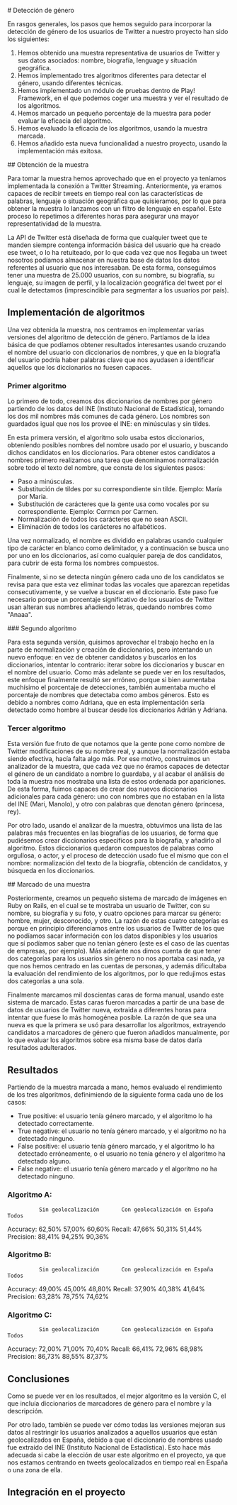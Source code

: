 # Detección de género

En rasgos generales, los pasos que hemos seguido para incorporar la detección de género de los usuarios de Twitter a nuestro proyecto han sido los siguientes:
  1. Hemos obtenido una muestra representativa de usuarios de Twitter y sus datos asociados: nombre, biografía, lenguage y situación geográfica.
2. Hemos implementado tres algoritmos diferentes para detectar el género, usando diferentes técnicas.
3. Hemos implementado un módulo de pruebas dentro de Play! Framework, en el que podemos coger una muestra y ver el resultado de los algoritmos.
4. Hemos marcado un pequeño porcentaje de la muestra para poder evaluar la eficacia del algoritmo.
5. Hemos evaluado la eficacia de los algoritmos, usando la muestra marcada.
6. Hemos añadido esta nueva funcionalidad a nuestro proyecto, usando la implementación más exitosa.


## Obtención de la muestra

Para tomar la muestra hemos aprovechado que en el proyecto ya teníamos implementada la conexión a Twitter Streaming. Anteriormente, ya eramos capaces de recibir tweets en tiempo real con las características de palabras, lenguaje o situación geográfica que quisieramos, por lo que para obtener la muestra lo lanzamos con un filtro de lenguaje en español. Este proceso lo repetimos a diferentes horas para asegurar una mayor representatividad de la muestra.

La API de Twitter está diseñada de forma que cualquier tweet que te manden siempre contenga información básica del usuario que ha creado ese tweet, o lo ha retuiteado, por lo que cada vez que nos llegaba un tweet nosotros podíamos almacenar en nuestra base de datos los datos referentes al usuario que nos interesaban. De esta forma, conseguimos tener una muestra de 25.000 usuarios, con su nombre, su biografía, su lenguaje, su imagen de perfil, y la localización geográfica del tweet por el cual le detectamos (imprescindible para segmentar a los usuarios por país).


## Implementación de algoritmos

Una vez obtenida la muestra, nos centramos en implementar varias versiones del algoritmo de detección de género. Partíamos de la idea básica de que podíamos obtener resultados interesantes usando cruzando el nombre del usuario con diccionarios de nombres, y que en la biografía del usuario podría haber palabras clave que nos ayudasen a identificar aquellos que los diccionarios no fuesen capaces.

### Primer algoritmo

Lo primero de todo, creamos dos diccionarios de nombres por género partiendo de los datos del INE (Instituto Nacional de Estadística), tomando los dos mil nombres más comunes de cada género. Los nombres son guardados igual que nos los provee el INE: en minúsculas y sin tildes.

En esta primera versión, el algoritmo solo usaba estos diccionarios, obteniendo posibles nombres del nombre usado por el usuario, y buscando dichos candidatos en los diccionarios. Para obtener estos candidatos a nombres primero realizamos una tarea que denominamos normalización sobre todo el texto del nombre, que consta de los siguientes pasos:
 * Paso a minúsculas.
* Substitución de tildes por su correspondiente sin tilde. Ejemplo: María por Maria.
* Substitución de carácteres que la gente usa como vocales por su correspondiente. Ejemplo: Cαrmεn por Carmen.
* Normalización de todos los carácteres que no sean ASCII.
* Eliminación de todos los carácteres no alfabéticos.

Una vez normalizado, el nombre es dividido en palabras usando cualquier tipo de carácter en blanco como delimitador, y a continuación se busca uno por uno en los diccionarios, así como cualquier pareja de dos candidatos, para cubrir de esta forma los nombres compuestos.

Finalmente, si no se detecta ningún género cada uno de los candidatos se revisa para que esta vez eliminar todas las vocales que aparezcan repetidas consecutivamente, y se vuelve a buscar en el diccionario. Este paso fue necesario porque un porcentaje significativo de los usuarios de Twitter usan alteran sus nombres añadiendo letras, quedando nombres como "Anaaa".

### Segundo algoritmo

Para esta segunda versión, quisimos aprovechar el trabajo hecho en la parte de normalización y creación de diccionarios, pero intentando un nuevo enfoque: en vez de obtener candidatos y buscarlos en los diccionarios, intentar lo contrario: iterar sobre los diccionarios y buscar en el nombre del usuario. Como más adelante se puede ver en los resultados, este enfoque finalmente resultó ser erróneo, porque si bien aumentaba muchísimo el porcentaje de detecciones, también aumentaba mucho el porcentaje de nombres que detectaba como ambos géneros. Esto es debido a nombres como Adriana, que en esta implementación sería detectado como hombre al buscar desde los diccionarios Adrián y Adriana.


### Tercer algoritmo

Esta versión fue fruto de que notamos que la gente pone como nombre de Twitter modificaciones de su nombre real, y aunque la normalización estaba siendo efectiva, hacía falta algo más. Por ese motivo, construimos un analizador de la muestra, que cada vez que no éramos capaces de detectar el género de un candidato a nombre lo guardaba, y al acabar el análisis de toda la muestra nos mostraba una lista de estos ordenada por apariciones. De esta forma, fuimos capaces de crear dos nuevos diccionarios adicionales para cada género: uno con nombres que no estaban en la lista del INE (Mari, Manolo), y otro con palabras que denotan género (princesa, rey).

Por otro lado, usando el analizar de la muestra, obtuvimos una lista de las palabras más frecuentes en las biografías de los usuarios, de forma que pudiésemos crear diccionarios específicos para la biografía, y añadirlo al algoritmo. Estos diccionarios quedaron compuestos de palabras como orgullosa, o actor, y el proceso de detección usado fue el mismo que con el nombre: normalización del texto de la biografía, obtención de candidatos, y búsqueda en los diccionarios.


## Marcado de una muestra

Posteriormente, creamos un pequeño sistema de marcado de imágenes en Ruby on Rails, en el cual se te mostraba un usuario de Twitter, con su nombre, su biografía y su foto, y cuatro opciones para marcar su género: hombre, mujer, desconocido, y otro. La razón de estas cuatro categorías es porque en principio diferenciamos entre los usuarios de Twitter de los que no podíamos sacar información con los datos disponibles y los usuarios que sí podíamos saber que no tenían género (este es el caso de las cuentas de empresas, por ejemplo). Más adelante nos dimos cuenta de que tener dos categorías para los usuarios sin género no nos aportaba casi nada, ya que nos hemos centrado en las cuentas de personas, y además dificultaba la evaluación del rendimiento de los algoritmos, por lo que redujimos estas dos categorías a una sola.

Finalmente marcamos mil doscientas caras de forma manual, usando este sistema de marcado. Estas caras fueron marcadas a partir de una base de datos de usuarios de Twitter nueva, extraida a diferentes horas para intentar que fuese lo más homogénea posible. La razón de que sea una nueva es que la primera se usó para desarrollar los algoritmos, extrayendo candidatos a marcadores de género que fueron añadidos manualmente, por lo que evaluar los algoritmos sobre esa misma base de datos daría resultados adulterados.


## Resultados

Partiendo de la muestra marcada a mano, hemos evaluado el rendimiento de los tres algoritmos, definimiendo de la siguiente forma cada uno de los casos:
 * True positive: el usuario tenía género marcado, y el algoritmo lo ha detectado correctamente.
 * True negative: el usuario no tenía género marcado, y el algoritmo no ha detectado ninguno.
 * False positive: el usuario tenía género marcado, y el algoritmo lo ha detectado erróneamente, o el usuario no tenía género y el algoritmo ha detectado alguno.
 * False negative: el usuario tenía género marcado y el algoritmo no ha detectado ninguno.

### Algoritmo A:

              Sin geolocalización       Con geolocalización en España       Todos
Accuracy:             62,50%                       57,00%                   60,60%
Recall:               47,66%                       50,31%                   51,44%
Precision:            88,41%                       94,25%                   90,36%


### Algoritmo B:

              Sin geolocalización       Con geolocalización en España       Todos
Accuracy:            49,00%                        45,00%                   48,80%
Recall:              37,90%                        40,38%                   41,64%
Precision:           63,28%                        78,75%                   74,62%


### Algoritmo C:

              Sin geolocalización       Con geolocalización en España       Todos
Accuracy:            72,00%                        71,00%                   70,40%
Recall:              66,41%                        72,96%                   68,98%
Precision:           86,73%                        88,55%                   87,37%


## Conclusiones

Como se puede ver en los resultados, el mejor algoritmo es la versión C, el que incluía diccionarios de marcadores de género para el nombre y la descripción.

Por otro lado, también se puede ver cómo todas las versiones mejoran sus datos al restringir los usuarios analizados a aquellos usuarios que están geolocalizados en España, debido a que el diccionario de nombres usado fue extraído del INE (Instituto Nacional de Estadística). Esto hace más adecuada si cabe la elección de usar este algoritmo en el proyecto, ya que nos estamos centrando en tweets geolocalizados en tiempo real en España o una zona de ella.

## Integración en el proyecto
